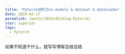 ```yaml
---
title: 'Pytorch进阶之nn.module & dataset & dataloader'
date: 2024-03-17
permalink: /posts/2024/03/blog-Pytorch/
star: superior
tags:
  - Pytorch
---
```


如果不知道干什么，就写写博客总结总结



























